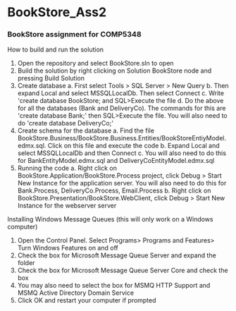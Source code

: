 
# BookStore_Ass2 #
### BookStore assignment for COMP5348 ###

How to build and run the solution
1. Open the repository and select BookStore.sln to open
2. Build the solution by right clicking on Solution BookStore node and pressing Build Solution
3. Create database
a. First select Tools > SQL Server > New Query
b. Then expand Local and select MSSQLLocalDb. Then select Connect
c. Write  'create database BookStore; and SQL>Execute the file
d. Do the above for all the databases (Bank and DeliveryCo). The commands for this are 'create database Bank;' then SQL>Execute the file. You will also need to do 'create database DeliveryCo;'
4. Create schema for the database
a. Find the file BookStore.Business/BookStore.Business.Entities/BookStoreEntiyModel.edmx.sql. Click on this file and execute the code
b. Expand Local and select MSSQLLocalDb and then Connect
c. You will also need to do this for BankEntityModel.edmx.sql and DeliveryCoEntityModel.edmx.sql
5. Running the code
a. Right click on BookStore.Application/BookStore.Process project,  click Debug > Start New Instance for the application server. You will also need to do this for Bank.Process, DeliveryCo.Process, Email.Process
b. Right click on BookStore.Presentation/BookStore.WebClient, click Debug > Start New Instance for the webserver server

Installing Windows Message Queues (this will only work on a Windows computer)
1. Open the Control Panel. Select Programs> Programs and Features> Turn Windows Features on and off
2. Check the box for Microsoft Message Queue Server and expand the folder
3. Check the box for Microsoft Message Queue Server Core and check the box
4. You may also need to select the box for MSMQ HTTP Support and MSMQ Active Directory Domain Service
5. Click OK and restart your computer if prompted
